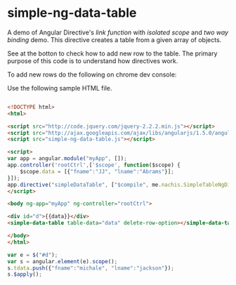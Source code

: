 # simple-ng-data-table
A demo of Angular Directive's *link function* with *isolated scope* and *two way binding* demo.
This directive creates a table from a given array of objects.

See at the botton to check how to add new row to the table. The primary purpose of this code is to understand how directives work.

To add new rows do the following on chrome dev console:

Use the following sample HTML file.
```html

<!DOCTYPE html>
<html>

<script src="http://code.jquery.com/jquery-2.2.2.min.js"></script>
<script src="http://ajax.googleapis.com/ajax/libs/angularjs/1.5.0/angular.min.js"></script>
<script src="simple-ng-data-table.js"></script>

<script>
var app = angular.module("myApp", []);
app.controller('rootCtrl',['$scope', function($scope) {
	$scope.data = [{"fname":"JJ", "lname":"Abrams"}];
}]);
app.directive("simpleDataTable", ["$compile", me.nachis.SimpleTableNgDirective]);
</script>

<body ng-app="myApp" ng-controller="rootCtrl">

<div id="d">{{data}}</div>
<simple-data-table table-data="data" delete-row-option></simple-data-table>

</body>
</html>


```

```javascript
var e = $("#d");
var s = angular.element(e).scope();
s.tdata.push({"fname":"michale", "lname":"jackson"});
s.$apply();
```
